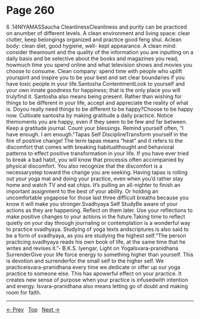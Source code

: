 # Page 260

6 .14NIYAMASSaucha CleanlinessCleanliness and purity can be practiced on anumber of different levels. A clean environment and living space: clear clutter, keep belongings organized and practice good feng shui. Aclean body: clean diet, good hygiene, well- kept appearance. A clean mind: consider theamount and the quality of the information you are inputting on a daily basis and be selective about the books and magazines you read, howmuch time you spend online and what television shows and movies you choose to consume. Clean company: spend time with people who uplift yourspirit and inspire you to be your best and set clear boundaries if you have toxic people in your life.Santosha ContentmentLook to yourself and your own innate goodness for happiness; that is the only place you will trulyfind it. Santosha also means being present. Rather than wishing for things to be different in your life, accept and appreciate the reality of what is. Doyou really need things to be different to be happy?Choose to be happy now. Cultivate santosha by making gratitude a daily practice. Notice themoments you are happy, even if they seem to be few and far between. Keep a gratitude journal. Count your blessings. Remind yourself often, “I have enough. I am enough.”Tapas Self DisciplineTransform yourself in the fire of positive change! The term tapas means “heat” and it refers to the discomfort that comes with breaking habitualthought and behavioral patterns to effect positive transformation in your life. If you have ever tried to break a bad habit, you will know that processis often accompanied by physical discomfort. You also recognize that the discomfort is a necessarystep toward the change you are seeking. Having tapas is rolling out your yoga mat and doing your practice, even when you’d rather stay home and watch TV and eat chips. It’s pulling an all-nighter to finish an important assignment to the best of your ability. Or holding an uncomfortable yogapose for those last three difficult breaths because you know it will make you stronger.Svadhyaya Self StudyBe aware of your actions as they are happening. Reflect on them later. Use your reflections to make positive changes to your actions in the future.Taking time to reflect quietly on your day through journaling or contemplation is a wonderful way to practice svadhyaya. Studying of yoga texts andscriptures is also said to be a form of svadhyaya, as you are studying the highest self.“The person practicing svadhyaya reads his own book of life, at the same time that he writes and revises it.”- B.K.S. Iyengar, Light on YogaIsvara-pranidhana SurrenderGive your life force energy to something higher than yourself. This is devotion and surrenderfor the small self to the higher self. We practiceisvara-pranidhana every time we dedicate or offer up our yoga practice to someone else. This has apowerful effect on your practice. It creates new sense of purpose when your practice is infusedwith intention and energy. Isvara-pranidhana also means letting go of doubt and making room for faith.


---
[← Prev](/pages/page-259.md) &nbsp; [Top](/index.md) &nbsp; [Next →](/pages/page-261.md)
